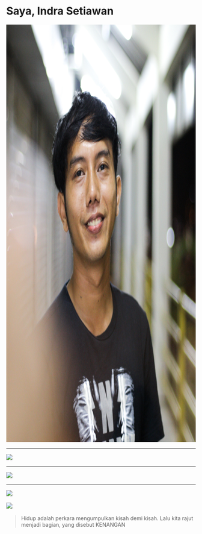 <h1 class="w3-jumbo"><span class="w3-hide-small">Saya,</span> Indra Setiawan</h1>
 <img src="https://github.com/Gand0r/home/blob/b8107392406ac5ea4c543e03161439b9b9583867/foto/2.jpg" alt="boy" class="w3-image" width="992" height="1108">


* * *
![](https://github-profile-trophy.vercel.app/?username=Gand0r)
* * *
![](https://github-profile-summary-cards.vercel.app/api/cards/profile-details?username=Gand0r&theme=vue)
* * *
![](https://github-readme-stats.vercel.app/api/top-langs/?username=Gand0r)

![](https://visitor-badge.glitch.me/badge?page_id=Gand0r.Gand0r)


> Hidup adalah perkara mengumpulkan kisah demi kisah. Lalu kita rajut menjadi bagian, yang disebut KENANGAN
